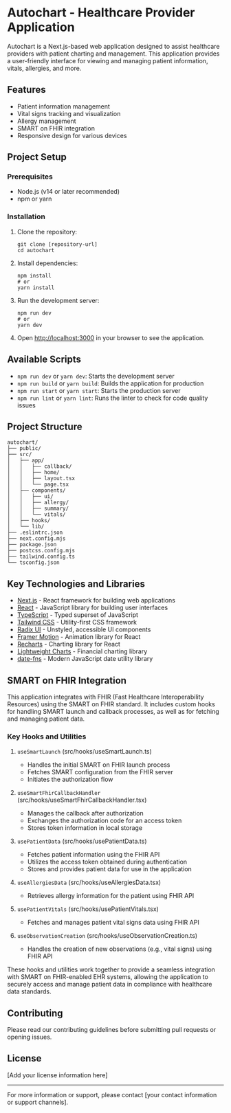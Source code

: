 # Autochart - Healthcare Provider Application

Autochart is a Next.js-based web application designed to assist healthcare providers with patient charting and management. This application provides a user-friendly interface for viewing and managing patient information, vitals, allergies, and more.

## Features

- Patient information management
- Vital signs tracking and visualization
- Allergy management
- SMART on FHIR integration
- Responsive design for various devices

## Project Setup

### Prerequisites

- Node.js (v14 or later recommended)
- npm or yarn

### Installation

1. Clone the repository:
   ```
   git clone [repository-url]
   cd autochart
   ```

2. Install dependencies:
   ```
   npm install
   # or
   yarn install
   ```

3. Run the development server:
   ```
   npm run dev
   # or
   yarn dev
   ```

4. Open [http://localhost:3000](http://localhost:3000) in your browser to see the application.

## Available Scripts

- `npm run dev` or `yarn dev`: Starts the development server
- `npm run build` or `yarn build`: Builds the application for production
- `npm run start` or `yarn start`: Starts the production server
- `npm run lint` or `yarn lint`: Runs the linter to check for code quality issues

## Project Structure

```
autochart/
├── public/
├── src/
│   ├── app/
│   │   ├── callback/
│   │   ├── home/
│   │   ├── layout.tsx
│   │   └── page.tsx
│   ├── components/
│   │   ├── ui/
│   │   ├── allergy/
│   │   ├── summary/
│   │   └── vitals/
│   ├── hooks/
│   └── lib/
├── .eslintrc.json
├── next.config.mjs
├── package.json
├── postcss.config.mjs
├── tailwind.config.ts
└── tsconfig.json
```

## Key Technologies and Libraries

- [Next.js](https://nextjs.org/) - React framework for building web applications
- [React](https://reactjs.org/) - JavaScript library for building user interfaces
- [TypeScript](https://www.typescriptlang.org/) - Typed superset of JavaScript
- [Tailwind CSS](https://tailwindcss.com/) - Utility-first CSS framework
- [Radix UI](https://www.radix-ui.com/) - Unstyled, accessible UI components
- [Framer Motion](https://www.framer.com/motion/) - Animation library for React
- [Recharts](https://recharts.org/) - Charting library for React
- [Lightweight Charts](https://www.tradingview.com/lightweight-charts/) - Financial charting library
- [date-fns](https://date-fns.org/) - Modern JavaScript date utility library

## SMART on FHIR Integration

This application integrates with FHIR (Fast Healthcare Interoperability Resources) using the SMART on FHIR standard. It includes custom hooks for handling SMART launch and callback processes, as well as for fetching and managing patient data.

### Key Hooks and Utilities

1. `useSmartLaunch` (src/hooks/useSmartLaunch.ts)
   - Handles the initial SMART on FHIR launch process
   - Fetches SMART configuration from the FHIR server
   - Initiates the authorization flow

2. `useSmartFhirCallbackHandler` (src/hooks/useSmartFhirCallbackHandler.tsx)
   - Manages the callback after authorization
   - Exchanges the authorization code for an access token
   - Stores token information in local storage

3. `usePatientData` (src/hooks/usePatientData.ts)
   - Fetches patient information using the FHIR API
   - Utilizes the access token obtained during authentication
   - Stores and provides patient data for use in the application

4. `useAllergiesData` (src/hooks/useAllergiesData.tsx)
   - Retrieves allergy information for the patient using FHIR API

5. `usePatientVitals` (src/hooks/usePatientVitals.tsx)
   - Fetches and manages patient vital signs data using FHIR API

6. `useObservationCreation` (src/hooks/useObservationCreation.ts)
   - Handles the creation of new observations (e.g., vital signs) using FHIR API

These hooks and utilities work together to provide a seamless integration with SMART on FHIR-enabled EHR systems, allowing the application to securely access and manage patient data in compliance with healthcare data standards.

## Contributing

Please read our contributing guidelines before submitting pull requests or opening issues.

## License

[Add your license information here]

---

For more information or support, please contact [your contact information or support channels].
